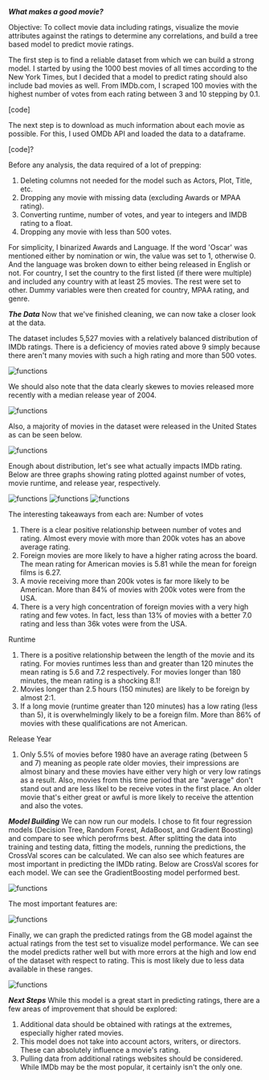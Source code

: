 ***What makes a good movie?***

Objective: To collect movie data including ratings, visualize the movie attributes against the ratings to determine any correlations, and build a tree based model to predict movie ratings.

The first step is to find a reliable dataset from which we can build a strong model. I started by using the 1000 best movies of all times according to the New York 
Times, but I decided that a model to predict rating should also include bad movies as well. From IMDb.com, 
I scraped 100 movies with the highest number of votes from each rating between 3 and 10 stepping by 0.1.

[code]

The next step is to download as much information about each movie as possible. For this, I used OMDb API and loaded the data to a dataframe.

[code]?

Before any analysis, the data required of a lot of prepping:
1) Deleting columns not needed for the model such as Actors, Plot, Title, etc.
2) Dropping any movie with missing data (excluding Awards or MPAA rating).
3) Converting runtime, number of votes, and year to integers and IMDB rating to a float.
4) Dropping any movie with less than 500 votes.


For simplicity, I binarized Awards and Language. If the word 'Oscar' was mentioned either by nomination or win, the value was set to 1, otherwise 0.
And the language was broken down to either being released in English or not. For country, I set the country to the first listed (if there were multiple) and included any country with at least 25 movies. The rest were set
to other. Dummy variables were then created for country, MPAA rating, and genre.

***The Data***
Now that we've finished cleaning, we can now take a closer look at the data. 

The dataset includes 5,527 movies with a relatively balanced distribution of IMDb ratings. There is a deficiency of movies rated above 9 simply
because there aren't many movies with such a high rating and more than 500 votes.

![functions](/images/Movies/1.png/)

We should also note that the data clearly skewes to movies released more recently with a median release year of 2004.

![functions](/images/Movies/2.png/)

Also, a majority of movies in the dataset were released in the United States as can be seen below.

![functions](/images/Movies/3.png/)



Enough about distribution, let's see what actually impacts IMDb rating.  Below are three graphs showing rating plotted against number of votes,
movie runtime, and release year, respectively.

![functions](/images/Movies/4.png/)
![functions](/images/Movies/5.png/)
![functions](/images/Movies/6.png/)

The interesting takeaways from each are:
Number of votes
1) There is a clear positive relationship between number of votes and rating. Almost every movie with more than 200k votes has an above
average rating.
2) Foreign movies are more likely to have a higher rating across the board. The mean rating for American movies is 5.81 while the mean for
foreign films is 6.27.
3) A movie receiving more than 200k votes is far more likely to be American. More than 84% of movies with 200k votes were from the USA.
4) There is a very high concentration of foreign movies with a very high rating and few votes. In fact, less than 13% of movies with a better 
7.0 rating and less than 36k votes were from the USA.

Runtime
1) There is a positive relationship between the length of the movie and its rating. For movies runtimes less than and greater than 120 minutes
the mean rating is 5.6 and 7.2 respectively. For movies longer than 180 minutes, the mean rating is a shocking 8.1!
2) Movies longer than 2.5 hours (150 minutes) are likely to be foreign by almost 2:1.  
3) If a long movie (runtime greater than 120 minutes) has a low rating (less than 5), it is overwhelmingly likely to be a foreign film. More than
86% of movies with these qualifications are not American.

Release Year
1) Only 5.5% of movies before 1980 have an average rating (between 5 and 7) meaning as people rate older movies, their impressions are almost binary
and these movies have either very high or very low ratings as a result. Also, movies from this time period that are "average" don't stand out and 
are less likel to be receive votes in the first place. An older movie that's either great or awful is more likely to receive the attention and also the votes.

***Model Building***
We can now run our models. I chose to fit four regression models (Decision Tree, Random Forest, AdaBoost, and Gradient Boosting) and compare to see which perofrms best.
After splitting the data into training and testing data, fitting the models, running the predictions, the CrossVal scores can be calculated. We can also see which
features are most important in predicting the IMDb rating. Below are CrossVal scores for each model. We can see the GradientBoosting model performed best.

![functions](/images/Movies/7.png/)

The most important features are:

![functions](/images/Movies/8.png/)

Finally, we can graph the predicted ratings from the GB model against the actual ratings from the test set to visualize model performance. We can see the model
predicts rather well but with more errors at the high and low end of the dataset with respect to rating. This is most likely due to less data
available in these ranges.

![functions](/images/Movies/9.png/)

***Next Steps***
While this model is a great start in predicting ratings, there are a few areas of improvement that should be explored:
1) Additional data should be obtained with ratings at the extremes, especially higher rated movies.
2) This model does not take into account actors, writers, or directors. These can absolutely influence a movie's rating.
3) Pulling data from additional ratings websites should be considered. While IMDb may be the most popular, it certainly isn't the only one.



